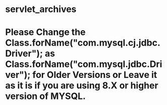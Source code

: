 # servlet_archives
# Please Change the Class.forName("com.mysql.cj.jdbc.Driver"); as Class.forName("com.mysql.jdbc.Driver"); for Older Versions or Leave it as it is if you are using 8.X or higher version of MYSQL.
